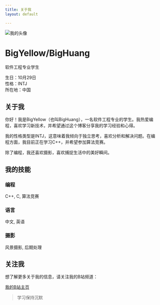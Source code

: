 ```yaml
---
title: 关于我
layout: default

---
```


<div class="about-page">
  <div class="profile-section">
    <div class="card profile-card">
      <div class="profile-header">
        <div class="profile-avatar">
          <img src="{{ '/assets/images/avatar.jpg' | relative_url }}" alt="我的头像" onerror="this.src='https://via.placeholder.com/150'">
        </div>
        <h1>BigYellow/BigHuang</h1>
        <p class="profile-title">软件工程专业学生</p>
      </div>
      <div class="profile-info">
        <div class="info-item">
          <i class="fas fa-birthday-cake"></i>
          <span>生日：10月29日</span>
        </div>
        <div class="info-item">
          <i class="fas fa-user"></i>
          <span>性格：INTJ</span>
        </div>
        <div class="info-item">
          <i class="fas fa-map-marker-alt"></i>
          <span>所在地：中国</span>
        </div>
      </div>
    </div>
  </div>


  <div class="about-section">
    <div class="card about-content-card">
      <h2>关于我</h2>
      <p>你好！我是BigYellow（也叫BigHuang），一名软件工程专业的学生。我热爱编程，喜欢学习新技术，并希望通过这个博客分享我的学习经验和心得。</p>
      <p>我的性格类型是INTJ，这意味着我倾向于独立思考，喜欢分析和解决问题。在编程方面，我目前正在学习C++，并希望参加算法竞赛。</p>
      <p>除了编程，我还喜欢摄影，喜欢捕捉生活中的美好瞬间。</p>
    </div>
  </div>


  <div class="skills-section">
    <div class="card skills-card">
      <h2>我的技能</h2>
      <div class="skills-grid">
        <div class="skill-item">
          <div class="skill-icon"><i class="fas fa-code"></i></div>
          <h3>编程</h3>
          <div class="skill-level">
            <div class="skill-bar" style="width: 80%"></div>
          </div>
          <p>C++, C, 算法竞赛</p>
        </div>
        <div class="skill-item">
          <div class="skill-icon"><i class="fas fa-language"></i></div>
          <h3>语言</h3>
          <div class="skill-level">
            <div class="skill-bar" style="width: 70%"></div>
          </div>
          <p>中文, 英语</p>
        </div>
        <div class="skill-item">
          <div class="skill-icon"><i class="fas fa-camera"></i></div>
          <h3>摄影</h3>
          <div class="skill-level">
            <div class="skill-bar" style="width: 60%"></div>
          </div>
          <p>风景摄影, 后期处理</p>
        </div>
      </div>
    </div>
  </div>


  <div class="social-section">
    <div class="card social-card">
      <h2>关注我</h2>
      <p>想了解更多关于我的信息，请关注我的B站频道：</p>
      <a href="https://space.bilibili.com/456404910?spm_id_from=333.1007.0.0" target="_blank" class="button">
        <i class="fab fa-bilibili"></i> 我的B站主页
      </a>
    </div>
  </div>


  <div class="quote-section">
    <div class="card quote-card">
      <blockquote>
        <p>学习保持沉默</p>
      </blockquote>
    </div>
  </div>

</div> 
